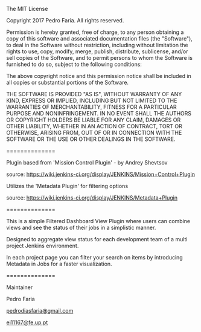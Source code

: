 The MIT License

Copyright 2017 Pedro Faria. All rights reserved.

Permission is hereby granted, free of charge, to any person obtaining a copy
of this software and associated documentation files (the "Software"), to deal
in the Software without restriction, including without limitation the rights
to use, copy, modify, merge, publish, distribute, sublicense, and/or sell
copies of the Software, and to permit persons to whom the Software is
furnished to do so, subject to the following conditions:

The above copyright notice and this permission notice shall be included in
all copies or substantial portions of the Software.

THE SOFTWARE IS PROVIDED "AS IS", WITHOUT WARRANTY OF ANY KIND, EXPRESS OR
IMPLIED, INCLUDING BUT NOT LIMITED TO THE WARRANTIES OF MERCHANTABILITY,
FITNESS FOR A PARTICULAR PURPOSE AND NONINFRINGEMENT. IN NO EVENT SHALL THE
AUTHORS OR COPYRIGHT HOLDERS BE LIABLE FOR ANY CLAIM, DAMAGES OR OTHER
LIABILITY, WHETHER IN AN ACTION OF CONTRACT, TORT OR OTHERWISE, ARISING FROM,
OUT OF OR IN CONNECTION WITH THE SOFTWARE OR THE USE OR OTHER DEALINGS IN
THE SOFTWARE.

==============

Plugin based from 'Mission Control Plugin' - by Andrey Shevtsov

source: https://wiki.jenkins-ci.org/display/JENKINS/Mission+Control+Plugin

Utilizes the 'Metadata Plugin' for filtering options

source: https://wiki.jenkins-ci.org/display/JENKINS/Metadata+Plugin

==============

This is a simple Filtered Dashboard View Plugin where users can combine views 
and see the status of their jobs in a simplistic manner.

Designed to aggregate view status for each development team of a multi project
Jenkins environment.

In each project page you can filter your search on items by introducing Metadata
in Jobs for a faster visualization.

==============

Maintainer

Pedro Faria    

pedrodiasfaria@gmail.com

ei11167@fe.up.pt
